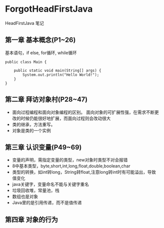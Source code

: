 # ForgotHeadFirstJava
HeadFirstJava 笔记

## 第一章 基本概念(P1~26)
基本语句，if else, for循环, while循环
````
public class Main {

    public static void main(String[] args) {
        System.out.println("Hello World!");
    }
}
````
## 第二章 拜访对象村(P28~47)
- 面向过程编程和面向对象编程的区别。 面向对象的可扩展性强，在需求不断更改的时候仍能很好地扩展，而面向过程则会改动很大
- 类的继承，方法重写。
- 对象是类的一个实例

## 第三章 认识变量(P49~69)
- 变量的声明，需指定变量的类型，new对象时类型不对会报错
- 8中基本类型，byte,short,int,long,float,double,boolean,char
- 类型的转换，如int转long，String转float,注意long转int时有可能溢出，导致值变化
- java关键字，变量命名不能与关键字重名
- 垃圾回收堆，常量池，栈
- 数组也是对象
- Java里的是引用传递，而不是值传递

## 第四章 对象的行为